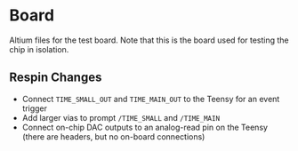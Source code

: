 # Board
Altium files for the test board. Note that this is the board used for testing the chip in isolation.

## Respin Changes
* Connect `TIME_SMALL_OUT` and `TIME_MAIN_OUT` to the Teensy for an event trigger
* Add larger vias to prompt `/TIME_SMALL` and `/TIME_MAIN`
* Connect on-chip DAC outputs to an analog-read pin on the Teensy (there are headers, but no on-board connections)